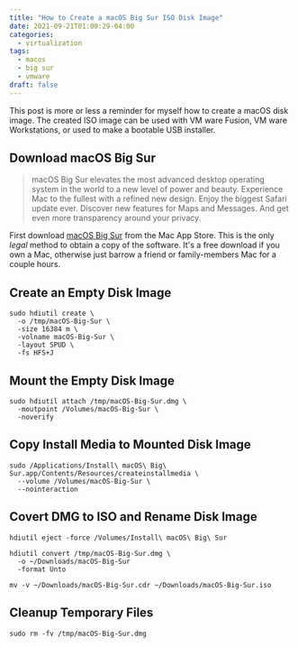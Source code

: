 ```yaml
---
title: "How to Create a macOS Big Sur ISO Disk Image"
date: 2021-09-21T01:00:29-04:00
categories:
  - virtualization
tags:
  - macos
  - big sur
  - vmware
draft: false
---
```


This post is more or less a reminder for myself how to create a macOS disk image. The created ISO image can be used with VM ware Fusion, VM ware Workstations, or used to make a bootable USB installer.

## Download macOS Big Sur

> macOS Big Sur elevates the most advanced desktop operating system in the world to a new level of power and beauty. Experience Mac to the fullest with a refined new design. Enjoy the biggest Safari update ever. Discover new features for Maps and Messages. And get even more transparency around your privacy.

First download [macOS Big Sur](https://apps.apple.com/us/app/macos-big-sur/id1526878132) from the Mac App Store. This is the only _legal_ method to obtain a copy of the software. It's a free download if you own a Mac, otherwise just barrow a friend or family-members Mac for a couple hours.

## Create an Empty Disk Image

```shell
sudo hdiutil create \
  -o /tmp/macOS-Big-Sur \
  -size 16384 m \
  -volname macOS-Big-Sur \
  -layout SPUD \
  -fs HFS+J
```

## Mount the Empty Disk Image

```shell
sudo hdiutil attach /tmp/macOS-Big-Sur.dmg \
  -moutpoint /Volumes/macOS-Big-Sur \
  -noverify
```

## Copy Install Media to Mounted Disk Image

```shell
sudo /Applications/Install\ macOS\ Big\ Sur.app/Contents/Resources/createinstallmedia \
  --volume /Volumes/macOS-Big-Sur \
  --nointeraction
```

## Covert DMG to ISO and Rename Disk Image

```shell
hdiutil eject -force /Volumes/Install\ macOS\ Big\ Sur
```

```shell
hdiutil convert /tmp/macOS-Big-Sur.dmg \
  -o ~/Downloads/macOS-Big-Sur
  -format Unto
```

```shell
mv -v ~/Downloads/macOS-Big-Sur.cdr ~/Downloads/macOS-Big-Sur.iso
```

## Cleanup Temporary Files

```shell
sudo rm -fv /tmp/macOS-Big-Sur.dmg
```
